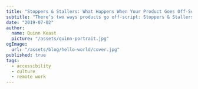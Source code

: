```yaml
---
title: "Stoppers & Stallers: What Happens When Your Product Goes Off-Script"
subtitle: "There’s two ways products go off-script: Stoppers & Stallers. Do you know what to do when you find them?"
date: "2019-07-02"
author:
  name: Quinn Keast
  picture: "/assets/quinn-portrait.jpg"
ogImage:
  url: "/assets/blog/hello-world/cover.jpg"
published: true
tags:
  - accessibility
  - culture
  - remote work
---
```

